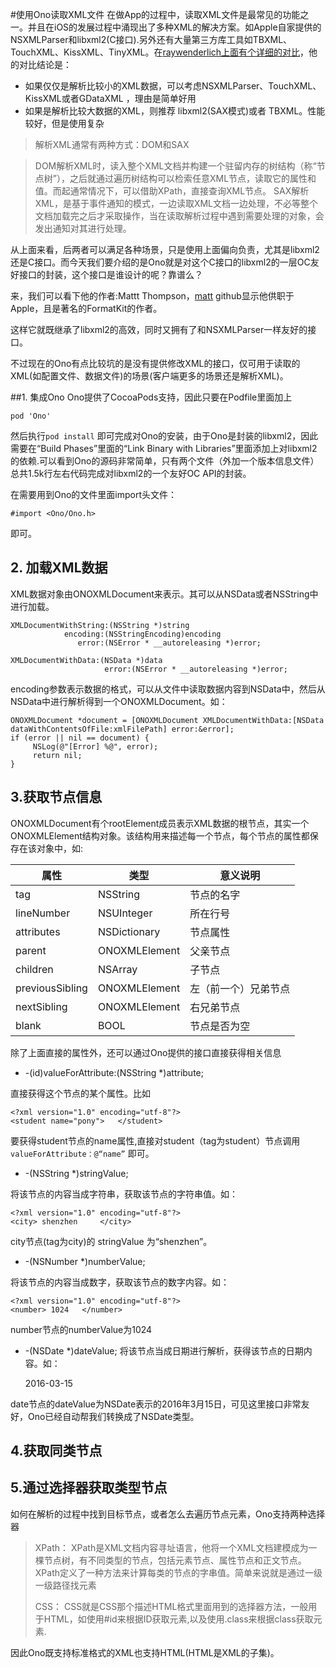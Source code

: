 #使用Ono读取XML文件
在做App的过程中，读取XML文件是最常见的功能之一。并且在iOS的发展过程中涌现出了多种XML的解决方案。如Apple自家提供的NSXMLParser和libxml2(C接口).另外还有大量第三方库工具如TBXML、TouchXML、KissXML、TinyXML。在[raywenderlich上面有个详细的对比](https://www.raywenderlich.com/553/xml-tutorial-for-ios-how-to-choose-the-best-xml-parser-for-your-iphone-project)，他的对比结论是：

* 如果仅仅是解析比较小的XML数据，可以考虑NSXMLParser、TouchXML、KissXML或者GDataXML ，理由是简单好用
* 如果是解析比较大数据的XML，则推荐 libxml2(SAX模式)或者 TBXML。性能较好，但是使用复杂

> 解析XML通常有两种方式：DOM和SAX

>DOM解析XML时，读入整个XML文档并构建一个驻留内存的树结构（称“节点树”），之后就通过遍历树结构可以检索任意XML节点，读取它的属性和值。而起通常情况下，可以借助XPath，直接查询XML节点。
>SAX解析XML，是基于事件通知的模式，一边读取XML文档一边处理，不必等整个文档加载完之后才采取操作，当在读取解析过程中遇到需要处理的对象，会发出通知对其进行处理。

从上面来看，后两者可以满足各种场景，只是使用上面偏向负责，尤其是libxml2还是C接口。而今天我们要介绍的是Ono就是对这个C接口的libxml2的一层OC友好接口的封装，这个接口是谁设计的呢？靠谱么？

来，我们可以看下他的作者:Mattt Thompson，[matt](https://github.com/mattt) github显示他供职于Apple，且是著名的FormatKit的作者。

这样它就既继承了libxml2的高效，同时又拥有了和NSXMLParser一样友好的接口。

不过现在的Ono有点比较坑的是没有提供修改XML的接口，仅可用于读取的XML(如配置文件、数据文件)的场景(客户端更多的场景还是解析XML)。



##1. 集成Ono
Ono提供了CocoaPods支持，因此只要在Podfile里面加上

	pod 'Ono'
	
然后执行`pod install` 即可完成对Ono的安装，由于Ono是封装的libxml2，因此需要在“Build Phases”里面的“Link Binary with Libraries”里面添加上对libxml2的依赖.可以看到Ono的源码非常简单，只有两个文件（外加一个版本信息文件）总共1.5k行左右代码完成对libxml2的一个友好OC API的封装。

在需要用到Ono的文件里面import头文件：

	#import <Ono/Ono.h>
	
即可。

## 2. 加载XML数据
XML数据对象由ONOXMLDocument来表示。其可以从NSData或者NSString中进行加载。

	XMLDocumentWithString:(NSString *)string
                encoding:(NSStringEncoding)encoding
                   error:(NSError * __autoreleasing *)error;
                   
	XMLDocumentWithData:(NSData *)data
						 error:(NSError * __autoreleasing *)error;
					
encoding参数表示数据的格式，可以从文件中读取数据内容到NSData中，然后从NSData中进行解析得到一个ONOXMLDocument。如：
	
	ONOXMLDocument *document = [ONOXMLDocument XMLDocumentWithData:[NSData dataWithContentsOfFile:xmlFilePath] error:&error];
	if (error || nil == document) {
		 NSLog(@"[Error] %@", error);
		 return nil;
	}


## 3.获取节点信息
ONOXMLDocument有个rootElement成员表示XML数据的根节点，其实一个ONOXMLElement结构对象。该结构用来描述每一个节点，每个节点的属性都保存在该对象中，如:

属性|类型|意义说明
---|---|---
tag| NSString|节点的名字
lineNumber| NSUInteger| 所在行号
attributes|NSDictionary| 节点属性
parent| ONOXMLElement| 父亲节点
children | NSArray | 子节点
previousSibling | ONOXMLElement| 左（前一个）兄弟节点
nextSibling | ONOXMLElement | 右兄弟节点
blank|BOOL | 节点是否为空

除了上面直接的属性外，还可以通过Ono提供的接口直接获得相关信息

* -(id)valueForAttribute:(NSString *)attribute; 
	
直接获得这个节点的某个属性。比如

	<?xml version="1.0" encoding="utf-8"?>
	<student name="pony"> 	</student>
要获得student节点的name属性,直接对student（tag为student）节点调用`valueForAttribute：@“name”` 即可。

* -(NSString *)stringValue;

将该节点的内容当成字符串，获取该节点的字符串值。如：


	<?xml version="1.0" encoding="utf-8"?>
	<city> shenzhen 	</city>
city节点(tag为city)的 stringValue 为“shenzhen”。

* -(NSNumber *)numberValue;

将该节点的内容当成数字，获取该节点的数字内容。如：

	<?xml version="1.0" encoding="utf-8"?>
	<number> 1024	</number>	
number节点的numberValue为1024

* -(NSDate *)dateValue;
将该节点当成日期进行解析，获得该节点的日期内容。如：

	<?xml version="1.0" encoding="utf-8"?>
	<date> 2016-03-15 </date>	
	
date节点的dateValue为NSDate表示的2016年3月15日，可见这里接口非常友好，Ono已经自动帮我们转换成了NSDate类型。

## 4.获取同类节点

## 5.通过选择器获取类型节点
如何在解析的过程中找到目标节点，或者怎么去遍历节点元素，Ono支持两种选择器
> XPath： XPath是XML文档内容寻址语言，他将一个XML文档建模成为一棵节点树，有不同类型的节点，包括元素节点、属性节点和正文节点。XPath定义了一种方法来计算每类的节点的字串值。简单来说就是通过一级一级路径找元素
> 
> CSS： CSS就是CSS那个描述HTML格式里面用到的选择器方法，一般用于HTML，如使用#id来根据ID获取元素,以及使用.class来根据class获取元素.

因此Ono既支持标准格式的XML也支持HTML(HTML是XML的子集)。




